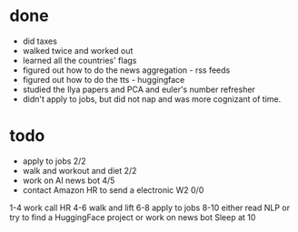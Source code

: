 # done
- did taxes
- walked twice and worked out
- learned all the countries' flags
- figured out how to do the news aggregation - rss feeds
- figured out how to do the tts - huggingface
- studied the Ilya papers and PCA and euler's number refresher
- didn't apply to jobs, but did not nap and was more cognizant of time. 

# todo
- apply to jobs 2/2
- walk and workout and diet 2/2
- work on AI news bot 4/5
- contact Amazon HR to send a electronic W2 0/0

1-4 work
call HR
4-6 walk and lift
6-8 apply to jobs
8-10 either read NLP or try to find a HuggingFace project or work on news bot
Sleep at 10
